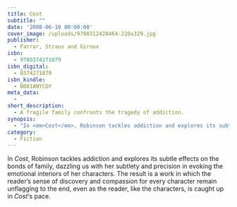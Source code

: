 ```yaml
---
title: Cost
subtitle: ""
date: '2008-06-10 00:00:00'
cover_image: /uploads/9780312428464-220x329.jpg
publisher:
  - Farrar, Straus and Giroux
isbn:
  - 9780374271879
isbn_digital:
  - 0374271879
isbn_kindle:
  - B001ANYCGY
meta_data:
  -
short_description:
  - A fragile family confronts the tragedy of addiction.
synopsis:
  - "In <em>Cost</em>, Robinson tackles addiction and explores its subtle effects on the bonds of family, dazzling us with her subtlety and precision in evoking the emotional interiors of her characters. The result is a work in which the reader's sense of discovery and compassion for every character remain unflagging to the end, even as the reader, like the characters, is caught up in <em>Cost</em>'s pace."
category:
  - Fiction
---
```

In *Cost*, Robinson tackles addiction and explores its subtle effects on the bonds of family, dazzling us with her subtlety and precision in evoking the emotional interiors of her characters. The result is a work in which the reader&#8217;s sense of discovery and compassion for every character remain unflagging to the end, even as the reader, like the characters, is caught up in *Cost*&#8216;s pace.

